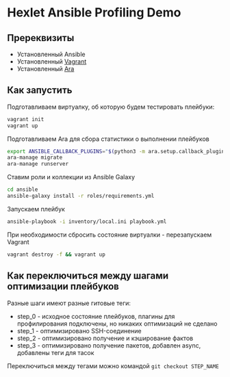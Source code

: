 # Hexlet Ansible Profiling Demo

## Пререквизиты

- Установленный Ansible
- Установленный [Vagrant](https://www.vagrantup.com/)
- Установленный [Ara](https://github.com/ansible-community/ara)

## Как запустить

Подготавливаем виртуалку, об которую будем тестировать плейбуки:

```bash
vagrant init
vagrant up
```

Подготавливаем Ara для сбора статистики о выполнении плейбуков

```bash
export ANSIBLE_CALLBACK_PLUGINS="$(python3 -m ara.setup.callback_plugins)"
ara-manage migrate
ara-manage runserver
```

Ставим роли и коллекции из Ansible Galaxy

```bash
cd ansible
ansible-galaxy install -r roles/requirements.yml
```

Запускаем плейбук

```bash
ansible-playbook -i inventory/local.ini playbook.yml
```

При необходимости сбросить состояние виртуалки - перезапускаем Vagrant

```bash
vagrant destroy -f && vagrant up
```

## Как переключиться между шагами оптимизации плейбуков

Разные шаги имеют разные гитовые теги:

- step_0 - исходное состояние плейбуков, плагины для профилирования подключены, но никаких оптимизаций не сделано
- step_1 - оптимизировано SSH-соединение
- step_2 - оптимизировано получение и кэширование фактов
- step_3 - оптимизировано получение пакетов, добавлен async, добавлены теги для тасок

Переключиться между тегами можно командой `git checkout STEP_NAME`
